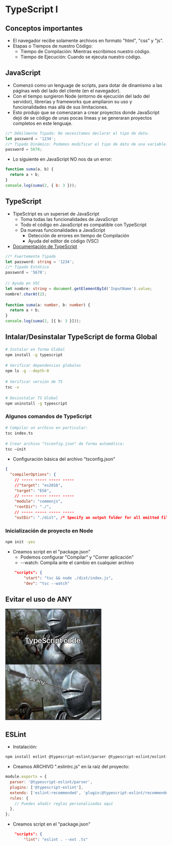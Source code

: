 # TypeScript I

## Conceptos importantes

- El navegador recibe solamente archivos en formato "html", "css" y "js".
- Etapas o Tiempos de nuestro Código:
  - Tiempo de Compilación: Mientras escribimos nuestro código.
  - Tiempo de Ejecución: Cuando se ejecuta nuestro código.

## JavaScript

- Comenzó como un lenguage de scripts, para dotar de dinamismo a las páginas web del lado del cliente (en el navegador).
- Con el tiempo surgieron Node (entorno de ejecución del lado del servidor), librerías y frameworks que ampliaron su uso y funcionalidades mas allá de sus limitaciones.
- Esto produjo que se comenzaran a crear proyectos donde JavaScript dejó de se código de unas pocas líneas y se generaran proyectos completos en este lenguaje.

```js
//* Débilmente Tipado: No necesitamos declarar el tipo de dato.
let password = '1234';
//* Tipado Dinámico: Podemos modificar el tipo de dato de una variable.
password = 5678;
```

- Lo siguiente en JavaScript NO nos da un error:

```js
function suma(a, b) {
  return a + b;
}
console.log(suma(2, { b: 3 }));
```

## TypeScript

- TipeSctript es un superset de JavaScript
  - Toma todas las funcionalidades de JavaScript
  - Todo el código en JavaScript es compatible con TypeScript
  - Da nuevas funcionalidades a JavaScript
    - Detección de errores en tiempo de Compilación
    - Ayuda del editor de código (VSC)
- [Documentación de TypeScript](https://www.typescriptlang.org/docs/)

```ts
//* Fuertemente Tipado
let password: string = '1234';
//* Tipado Estático
password = '5678';

// Ayuda en VSC
let nombre: string = document.getElementById('InputName').value;
nombre?.charAt(2);

function suma(a: number, b: number) {
  return a + b;
}
console.log(suma(2, [{ b: 3 }]));
```

## Intalar/Desinstalar TypeScript de forma Global

```bash
# Instalar en forma Global
npm install -g typescript

# Verificar dependencias globales
npm ls -g --depth-0

# Verificar versión de TS
tsc -v

# Desinstalar TS Global
npm uninstall -g typescript
```

### Algunos comandos de TypeScript

```bash
# Compilar un archivo en particular:
tsc index.ts

# Crear archivo "tsconfig.json" de forma automática:
tsc –init 


```

- Configuración básica del archivo "tsconfig.json"

```json
{
  "compilerOptions": {
	// ----- ----- ----- -----
	//"target": "es2016",
	"target": "ES6",
	// ----- ----- ----- -----
	"module": "commonjs",
	"rootDir": "./",
	// ----- ----- ----- -----
	"outDir": "./dist", /* Specify an output folder for all emitted files. */
```

### Inicialización de proyecto en Node

```bash
npm init -yes
```

- Creamos script en el "package.json"
  - Podemos configurar "Compilar" y "Correr aplicación"
  - --watch: Compila ante el cambio en cualquier archivo

```json
	"scripts": {
		"start": "tsc && node ./dist/index.js",
		"dev": "tsc --watch"
```

## Evitar el uso de ANY

<img src="../assets/TypeScript.png" alt="No usar any">

## ESLint

- Instalación:

```bash
npm install eslint @typescript-eslint/parser @typescript-eslint/eslint-plugin pretti
```

- Creamos ARCHIVO ".eslintrc.js" en la raíz del proyecto:

```js
module.exports = {
  parser: '@typescript-eslint/parser',
  plugins: ['@typescript-eslint'],
  extends: ['eslint:recommended', 'plugin:@typescript-eslint/recommended'],
  rules: {
    // Puedes añadir reglas personalizadas aquí
  },
};
```

- Creamos script en el "package.json"

```json
	"scripts": {
		"lint": "eslint . --ext .ts"
```
